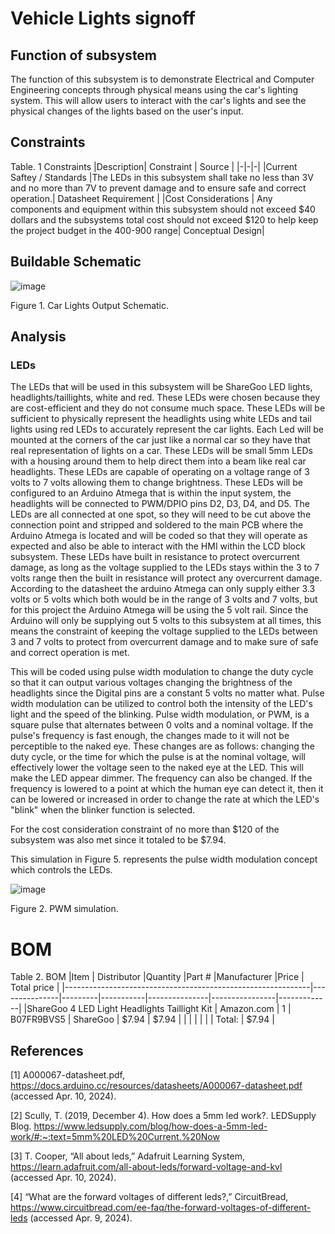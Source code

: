 # Vehicle Lights signoff
## Function of subsystem 
The function of this subsystem is to demonstrate Electrical and Computer Engineering concepts through physical means using the car's lighting system. This will allow users to interact with the car's lights and see the physical changes of the lights based on the user's input.  

## Constraints
Table. 1 Constraints
|Description| Constraint | Source |
|-|-|-|
|Current Saftey / Standards |The LEDs in this subsystem shall take no less than 3V and no more than 7V to prevent damage and to ensure safe and correct operation.| Datasheet Requirement  |
|Cost Considerations | Any components and equipment within this subsystem should not exceed $40 dollars and the subsystems total cost should not exceed $120 to help keep the project budget in the 400-900 range| Conceptual Design| 





      
## Buildable Schematic
![image](https://github.com/user-attachments/assets/3bf69af9-c17d-46dd-9d0f-e74ffc05044b)

Figure 1. Car Lights Output Schematic. 




## Analysis 


### LEDs

The LEDs that will be used in this subsystem will be ShareGoo LED lights, headlights/taillights, white and red. These LEDs were chosen because they are cost-efficient and they do not consume much space. These LEDs will be sufficient to physically represent the headlights using white LEDs and tail lights using red LEDs to accurately represent the car lights. Each Led will be mounted at the corners of the car just like a normal car so they have that real representation of lights on a car. These LEDs will be small 5mm LEDs with a housing around them to help direct them into a beam like real car headlights. These LEDs are capable of operating on a voltage range of 3 volts to 7 volts allowing them to change brightness. These LEDs will be configured to an Arduino Atmega that is within the input system, the headlights will be connected to PWM/DPIO pins D2, D3, D4, and D5. The LEDs are all connected at one spot, so they will need to be cut above the connection point and stripped and soldered to the main PCB where the Arduino Atmega is located and will be coded so that they will operate as expected and also be able to interact with the HMI within the LCD block subsystem. These LEDs have built in resistance to protect overcurrent damage, as long as the voltage supplied to the LEDs stays within the 3 to 7 volts range then the built in resistance will protect any overcurrent damage. According to the datasheet the arduino Atmega can only supply either 3.3 volts or 5 volts which both would be in the range of 3 volts and 7 volts, but for this project the Arduino Atmega will be using the 5 volt rail. Since the Arduino will only be supplying out 5 volts to this subsystem at all times, this means the constraint of keeping the voltage supplied to the LEDs between 3 and 7 volts to protect from overcurrent damage and to make sure of safe and correct operation is met. 

This will be coded using pulse width modulation to change the duty cycle so that it can output various voltages changing the brightness of the headlights since the Digital pins are a constant 5 volts no matter what. Pulse width modulation can be utilized to control both the intensity of the LED's light and the speed of the blinking. Pulse width modulation, or PWM, is a square pulse that alternates between 0 volts and a nominal voltage. If the pulse's frequency is fast enough, the changes made to it will not be perceptible to the naked eye. These changes are as follows: changing the duty cycle, or the time for which the pulse is at the nominal voltage, will effectively lower the voltage seen to the naked eye at the LED. This will make the LED appear dimmer. The frequency can also be changed. If the frequency is lowered to a point at which the human eye can detect it, then it can be lowered or increased in order to change the rate at which the LED's "blink" when the blinker function is selected.


For the cost consideration constraint of no more than $120 of the subsystem was also met since it totaled to be $7.94.  

This simulation in Figure 5. represents the pulse width modulation concept which controls the LEDs. 

![image](https://github.com/user-attachments/assets/86fb9523-2334-4013-a515-9cbc753ebdab)

Figure 2. PWM simulation. 


# BOM 
Table 2. BOM
|Item                                                         |	Distributor	    |Quantity |Part #	|Manufacturer |Price 	| Total price   |
|-------------------------------------------------------------|---------------|---------|-----------|---------------|----------------|-------------|
|ShareGoo 4 LED Light Headlights Taillight Kit                          |	Amazon.com	| 1	| ‎B07FR9BVS5   |‎ ShareGoo | $7.94	  | $7.94        |
|		                                                          |         |   |   |         | Total:  |	$7.94    |

## References 

[1] A000067-datasheet.pdf, https://docs.arduino.cc/resources/datasheets/A000067-datasheet.pdf (accessed Apr. 10, 2024).   

[2] Scully, T. (2019, December 4). How does a 5mm led work?. LEDSupply Blog. https://www.ledsupply.com/blog/how-does-a-5mm-led-work/#:~:text=5mm%20LED%20Current.%20Now

[3] T. Cooper, “All about leds,” Adafruit Learning System, https://learn.adafruit.com/all-about-leds/forward-voltage-and-kvl (accessed Apr. 10, 2024). 

[4] “What are the forward voltages of different leds?,” CircuitBread, https://www.circuitbread.com/ee-faq/the-forward-voltages-of-different-leds (accessed Apr. 9, 2024). 


